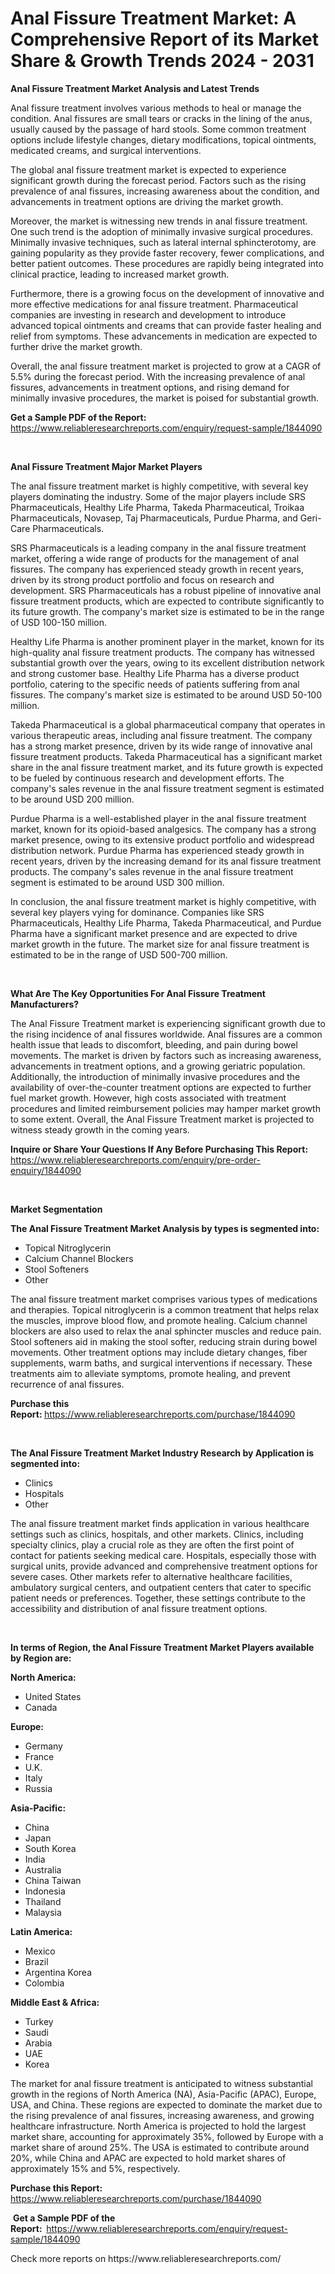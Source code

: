 <p><h1>Anal Fissure Treatment Market: A Comprehensive Report of its Market Share & Growth Trends 2024 - 2031</h1></p><p><strong>Anal Fissure Treatment Market Analysis and Latest Trends</strong></p>
<p><p>Anal fissure treatment involves various methods to heal or manage the condition. Anal fissures are small tears or cracks in the lining of the anus, usually caused by the passage of hard stools. Some common treatment options include lifestyle changes, dietary modifications, topical ointments, medicated creams, and surgical interventions.</p><p>The global anal fissure treatment market is expected to experience significant growth during the forecast period. Factors such as the rising prevalence of anal fissures, increasing awareness about the condition, and advancements in treatment options are driving the market growth.</p><p>Moreover, the market is witnessing new trends in anal fissure treatment. One such trend is the adoption of minimally invasive surgical procedures. Minimally invasive techniques, such as lateral internal sphincterotomy, are gaining popularity as they provide faster recovery, fewer complications, and better patient outcomes. These procedures are rapidly being integrated into clinical practice, leading to increased market growth.</p><p>Furthermore, there is a growing focus on the development of innovative and more effective medications for anal fissure treatment. Pharmaceutical companies are investing in research and development to introduce advanced topical ointments and creams that can provide faster healing and relief from symptoms. These advancements in medication are expected to further drive the market growth.</p><p>Overall, the anal fissure treatment market is projected to grow at a CAGR of 5.5% during the forecast period. With the increasing prevalence of anal fissures, advancements in treatment options, and rising demand for minimally invasive procedures, the market is poised for substantial growth.</p></p>
<p><strong>Get a Sample PDF of the Report:&nbsp;</strong> <a href="https://www.reliableresearchreports.com/enquiry/request-sample/1844090">https://www.reliableresearchreports.com/enquiry/request-sample/1844090</a></p>
<p>&nbsp;</p>
<p><strong>Anal Fissure Treatment Major Market Players</strong></p>
<p><p>The anal fissure treatment market is highly competitive, with several key players dominating the industry. Some of the major players include SRS Pharmaceuticals, Healthy Life Pharma, Takeda Pharmaceutical, Troikaa Pharmaceuticals, Novasep, Taj Pharmaceuticals, Purdue Pharma, and Geri-Care Pharmaceuticals.</p><p>SRS Pharmaceuticals is a leading company in the anal fissure treatment market, offering a wide range of products for the management of anal fissures. The company has experienced steady growth in recent years, driven by its strong product portfolio and focus on research and development. SRS Pharmaceuticals has a robust pipeline of innovative anal fissure treatment products, which are expected to contribute significantly to its future growth. The company's market size is estimated to be in the range of USD 100-150 million.</p><p>Healthy Life Pharma is another prominent player in the market, known for its high-quality anal fissure treatment products. The company has witnessed substantial growth over the years, owing to its excellent distribution network and strong customer base. Healthy Life Pharma has a diverse product portfolio, catering to the specific needs of patients suffering from anal fissures. The company's market size is estimated to be around USD 50-100 million.</p><p>Takeda Pharmaceutical is a global pharmaceutical company that operates in various therapeutic areas, including anal fissure treatment. The company has a strong market presence, driven by its wide range of innovative anal fissure treatment products. Takeda Pharmaceutical has a significant market share in the anal fissure treatment market, and its future growth is expected to be fueled by continuous research and development efforts. The company's sales revenue in the anal fissure treatment segment is estimated to be around USD 200 million.</p><p>Purdue Pharma is a well-established player in the anal fissure treatment market, known for its opioid-based analgesics. The company has a strong market presence, owing to its extensive product portfolio and widespread distribution network. Purdue Pharma has experienced steady growth in recent years, driven by the increasing demand for its anal fissure treatment products. The company's sales revenue in the anal fissure treatment segment is estimated to be around USD 300 million.</p><p>In conclusion, the anal fissure treatment market is highly competitive, with several key players vying for dominance. Companies like SRS Pharmaceuticals, Healthy Life Pharma, Takeda Pharmaceutical, and Purdue Pharma have a significant market presence and are expected to drive market growth in the future. The market size for anal fissure treatment is estimated to be in the range of USD 500-700 million.</p></p>
<p>&nbsp;</p>
<p><strong>What Are The Key Opportunities For Anal Fissure Treatment Manufacturers?</strong></p>
<p><p>The Anal Fissure Treatment market is experiencing significant growth due to the rising incidence of anal fissures worldwide. Anal fissures are a common health issue that leads to discomfort, bleeding, and pain during bowel movements. The market is driven by factors such as increasing awareness, advancements in treatment options, and a growing geriatric population. Additionally, the introduction of minimally invasive procedures and the availability of over-the-counter treatment options are expected to further fuel market growth. However, high costs associated with treatment procedures and limited reimbursement policies may hamper market growth to some extent. Overall, the Anal Fissure Treatment market is projected to witness steady growth in the coming years.</p></p>
<p><strong>Inquire or Share Your Questions If Any Before Purchasing This Report:</strong> <a href="https://www.reliableresearchreports.com/enquiry/pre-order-enquiry/1844090">https://www.reliableresearchreports.com/enquiry/pre-order-enquiry/1844090</a></p>
<p>&nbsp;</p>
<p><strong>Market Segmentation</strong></p>
<p><strong>The Anal Fissure Treatment Market Analysis by types is segmented into:</strong></p>
<p><ul><li>Topical Nitroglycerin</li><li>Calcium Channel Blockers</li><li>Stool Softeners</li><li>Other</li></ul></p>
<p><p>The anal fissure treatment market comprises various types of medications and therapies. Topical nitroglycerin is a common treatment that helps relax the muscles, improve blood flow, and promote healing. Calcium channel blockers are also used to relax the anal sphincter muscles and reduce pain. Stool softeners aid in making the stool softer, reducing strain during bowel movements. Other treatment options may include dietary changes, fiber supplements, warm baths, and surgical interventions if necessary. These treatments aim to alleviate symptoms, promote healing, and prevent recurrence of anal fissures.</p></p>
<p><strong>Purchase this Report:&nbsp;</strong><a href="https://www.reliableresearchreports.com/purchase/1844090">https://www.reliableresearchreports.com/purchase/1844090</a></p>
<p>&nbsp;</p>
<p><strong>The Anal Fissure Treatment Market Industry Research by Application is segmented into:</strong></p>
<p><ul><li>Clinics</li><li>Hospitals</li><li>Other</li></ul></p>
<p><p>The anal fissure treatment market finds application in various healthcare settings such as clinics, hospitals, and other markets. Clinics, including specialty clinics, play a crucial role as they are often the first point of contact for patients seeking medical care. Hospitals, especially those with surgical units, provide advanced and comprehensive treatment options for severe cases. Other markets refer to alternative healthcare facilities, ambulatory surgical centers, and outpatient centers that cater to specific patient needs or preferences. Together, these settings contribute to the accessibility and distribution of anal fissure treatment options.</p></p>
<p>&nbsp;</p>
<p><strong>In terms of Region, the Anal Fissure Treatment Market Players available by Region are:</strong></p>
<p>
    <p> <strong> North America: </strong>
        <ul>
            <li>United States</li>
            <li>Canada</li>
        </ul>
        </p> 
    <p> <strong> Europe: </strong>
        <ul>
            <li>Germany</li>
            <li>France</li>
            <li>U.K.</li>
            <li>Italy</li>
            <li>Russia</li>
        </ul>
        </p> 
    <p> <strong> Asia-Pacific: </strong>
        <ul>
            <li>China</li>
            <li>Japan</li>
            <li>South Korea</li>
            <li>India</li>
            <li>Australia</li>
            <li>China Taiwan</li>
            <li>Indonesia</li>
            <li>Thailand</li>
            <li>Malaysia</li>
        </ul>
        </p> 
    <p> <strong> Latin America: </strong>
        <ul>
            <li>Mexico</li>
            <li>Brazil</li>
            <li>Argentina Korea</li>
            <li>Colombia</li>
        </ul>
        </p> 
    <p> <strong> Middle East & Africa: </strong>
        <ul>
            <li>Turkey</li>
            <li>Saudi</li>
            <li>Arabia</li>
            <li>UAE</li>
            <li>Korea</li>
        </ul>
    </p>
    </p>
<p><p>The market for anal fissure treatment is anticipated to witness substantial growth in the regions of North America (NA), Asia-Pacific (APAC), Europe, USA, and China. These regions are expected to dominate the market due to the rising prevalence of anal fissures, increasing awareness, and growing healthcare infrastructure. North America is projected to hold the largest market share, accounting for approximately 35%, followed by Europe with a market share of around 25%. The USA is estimated to contribute around 20%, while China and APAC are expected to hold market shares of approximately 15% and 5%, respectively.</p></p>
<p><strong>Purchase this Report: </strong><a href="https://www.reliableresearchreports.com/purchase/1844090">https://www.reliableresearchreports.com/purchase/1844090</a></p>
<p>&nbsp;<strong>Get a Sample PDF of the Report:&nbsp;&nbsp;</strong><a href="https://www.reliableresearchreports.com/enquiry/request-sample/1844090">https://www.reliableresearchreports.com/enquiry/request-sample/1844090</a></p>
<p><strong></strong></p>
<p>Check more reports on https://www.reliableresearchreports.com/</p>